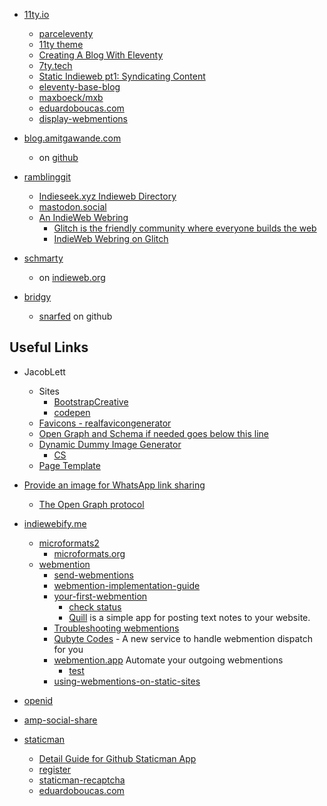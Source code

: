 
* [11ty.io](https://www.11ty.io/docs/)
  * [parceleventy](https://github.com/chrisdmacrae/parceleventy)
  * [11ty theme](https://bryanlrobinson.com/blog/create-11ty-theme-from-static-html-template/)
  * [Creating A Blog With Eleventy](https://keepinguptodate.com/pages/2019/06/creating-blog-with-eleventy/)
  * [7ty.tech](https://github.com/planetoftheweb/seven)
  * [Static Indieweb pt1: Syndicating Content](https://mxb.dev/blog/syndicating-content-to-twitter-with-netlify-functions/)
  * [eleventy-base-blog](https://github.com/11ty/eleventy-base-blog)
  * [maxboeck/mxb](https://github.com/maxboeck/mxb/)
  * [eduardoboucas.com](https://github.com/eduardoboucas/eduardoboucas.com)
  * [display-webmentions](https://www.amitgawande.com/display-webmentions/)

* [blog.amitgawande.com](https://blog.amitgawande.com/)
    * on [github](https://github.com/am1t/blot-musings)

* [ramblinggit](https://ramblinggit.com/about/)
    * [Indieseek.xyz Indieweb Directory](https://indieseek.xyz/)
    * [mastodon.social](https://mastodon.social/@bradenslen)
    * [An IndieWeb Webring](https://xn--sr8hvo.ws/)
        * [Glitch is the friendly community where everyone builds the web](https://glitch.com/about/)
        * [IndieWeb Webring on Glitch](https://glitch.com/~steady-sundial)

* [schmarty](https://martymcgui.re/)
    * on [indieweb.org](https://indieweb.org/User:Martymcgui.re)

* [bridgy](https://github.com/snarfed/bridgy)
    * [snarfed](https://github.com/snarfed) on github


## Useful Links

* JacobLett
    * Sites
        * [BootstrapCreative](https://bootstrapcreative.com/)
        * [codepen](https://codepen.io/JacobLett)
    * [Favicons - realfavicongenerator](http://realfavicongenerator.net/)
    * [Open Graph and Schema if needed goes below this line](https://webcode.tools/open-graph-generator/business)
    * [Dynamic Dummy Image Generator](https://dummyimage.com/)
        * [CS](https://dummyimage.com/500/e6e61c/00ff1e.jpg&text=CS)
    * [Page Template](https://bootstrapcreative.com/wp-bc/wp-content/themes/wp-bootstrap/snippets/b4hp01.zip)
* [Provide an image for WhatsApp link sharing](https://stackoverflow.com/questions/19778620/provide-an-image-for-whatsapp-link-sharing)
    * [The Open Graph protocol](https://ogp.me/)

* [indiewebify.me](https://indiewebify.me)
    * [microformats2](https://indieweb.org/microformats2)
        * [microformats.org](http://microformats.org/wiki/p-category)
    * [webmention](https://github.com/converspace/webmention/blob/master/README.md)
        * [send-webmentions](https://indiewebify.me/send-webmentions/)
        * [webmention-implementation-guide](https://indieweb.org/webmention-implementation-guide)
        * [your-first-webmention](https://aaronparecki.com/2018/06/30/11/your-first-webmention)
            * [check status](https://webmention.io/aaronpk/webmention/ZwI73EQTJHuTuqI7l9ta)
            * [Quill](https://quill.p3k.io/) is a simple app for posting text notes to your website.
        * [Troubleshooting webmentions](http://forum.grabaperch.com/forum/09-11-2018-troubleshooting-webmentions-i-can-successfully-receive-but-automated-send-is-not-working)
        * [Qubyte Codes](https://qubyte.codes/blog/a-new-service-to-handle-webmention-dispatch-for-you) - A new service to handle webmention dispatch for you
        * [webmention.app](https://webmention.app/) Automate your outgoing webmentions
            * [test](https://webmention.app/check/?url=https%3A%2F%2Fweisser-zwerg.dev%2Fposts%2Fwebmention-test%2F)
        * [using-webmentions-on-static-sites](https://mxb.dev/blog/using-webmentions-on-static-sites/)
        
* [openid](https://openid.indieauth.com/openid)

* [amp-social-share](https://amp.dev/documentation/examples/components/amp-social-share/)

* [staticman](https://vincenttam.gitlab.io/tags/staticman/)
    * [Detail Guide for Github Staticman App](https://github.com/eduardoboucas/staticman/issues/310)
    * [register](https://api.staticman.net/v3/entry/github/cs224/weisser-zwerg-dev-indie-web-sources/master/properties)
    * [staticman-recaptcha](https://github.com/eduardoboucas/staticman-recaptcha)
    * [eduardoboucas.com](https://github.com/eduardoboucas/eduardoboucas.com)